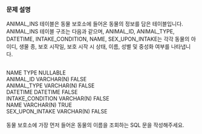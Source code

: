 <h3>문제 설명</h3>
ANIMAL_INS 테이블은 동물 보호소에 들어온 동물의 정보를 담은 테이블입니다. ANIMAL_INS 테이블 구조는 다음과 같으며, ANIMAL_ID, ANIMAL_TYPE, DATETIME, INTAKE_CONDITION, NAME, SEX_UPON_INTAKE는 각각 동물의 아이디, 생물 종, 보호 시작일, 보호 시작 시 상태, 이름, 성별 및 중성화 여부를 나타냅니다.
<br><br>

NAME	TYPE	NULLABLE<br>
ANIMAL_ID	VARCHAR(N)	FALSE<br>
ANIMAL_TYPE	VARCHAR(N)	FALSE<br>
DATETIME	DATETIME	FALSE<br>
INTAKE_CONDITION	VARCHAR(N)	FALSE<br>
NAME	VARCHAR(N)	TRUE<br>
SEX_UPON_INTAKE	VARCHAR(N)	FALSE<br><br>
동물 보호소에 가장 먼저 들어온 동물의 이름을 조회하는 SQL 문을 작성해주세요.
